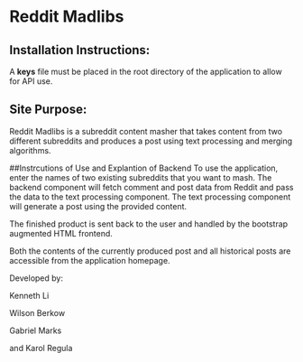# Reddit Madlibs

## Installation Instructions:
A **keys** file must be placed in the root directory of the application to allow for API use.

## Site Purpose:

Reddit Madlibs is a subreddit content masher that takes content from two different subreddits and produces a post using text processing and merging algorithms.

##Instrcutions of Use and Explantion of Backend
To use the application, enter the names of two existing subreddits that you want to mash. The backend component will fetch comment and post data from Reddit and pass the data to the text processing component.
The text processing component will generate a post using the provided content.

The finished product is sent back to the user and handled by the bootstrap augmented HTML frontend.

Both the contents of the currently produced post and all historical posts are accessible from the application homepage.

Developed by:

Kenneth Li

Wilson Berkow

Gabriel Marks

and Karol Regula
